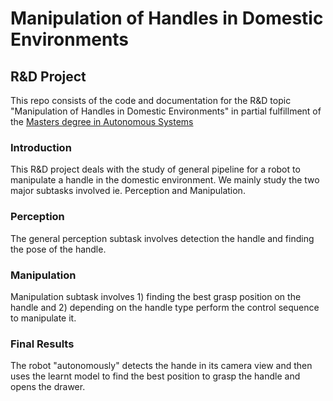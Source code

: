 # Manipulation of Handles in Domestic Environments
## R&D Project

This repo consists of the code and documentation for the R&D topic "Manipulation of Handles in Domestic Environments"
in partial fulfillment of the [Masters degree in Autonomous Systems](https://www.h-brs.de/en/inf/study/master/autonomous-systems)

### Introduction
This R&D project deals with the study of general pipeline for a robot to manipulate a handle in the domestic environment. We mainly study the two major subtasks involved ie. Perception and Manipulation.






### Perception 
The general perception subtask involves detection the handle and finding the pose of the handle.



### Manipulation 
Manipulation subtask involves 1) finding the best grasp position on the handle and 2) depending on the handle type perform the control sequence to manipulate it.


### Final Results
The robot "autonomously" detects the hande in its camera view and then uses the learnt model to find the best position to grasp the handle and opens the drawer.
